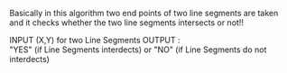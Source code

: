Basically in this algorithm two end points of two line segments are taken and it checks whether the two line segments intersects or not!!
 
INPUT (X,Y) for two Line Segments
OUTPUT :  
"YES" (if Line Segments interdects)
or
"NO" (if Line Segments do not interdects)